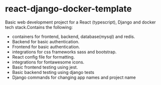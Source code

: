 # react-django-docker-template
Basic web development project for a React (typescript), Django and docker tech stack.Contains the following:
- containers for frontend, backend, database(mysql) and redis.
- Backend for basic authentication.
- Frontend for basic authentication.
- integrations for css frameworks sass and bootstrap.
- React config file for formatting.
- integrations for fontawesome icons. 
- Basic frontend testing using jest.
- Basic backend testing using django tests
- Django commands for changing app names and project name
